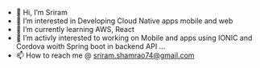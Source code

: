 - 👋 Hi, I’m Sriram
- 👀 I’m interested in Developing Cloud Native apps mobile and web
- 🌱 I’m currently learning AWS, React
- 💞️ I’m activly interested to working on Mobile and apps using IONIC and Cordova woith Spring boot in backend API ...
- 📫 How to reach me @ sriram.shamrao74@gmail.com

<!---
sriram1991/sriramKulkarni is a ✨ special ✨ repository because its `README.md` (this file) appears on your GitHub profile.
You can click the Preview link to take a look at your changes.
--->
